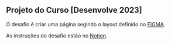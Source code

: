 ## Projeto do Curso [Desenvolve 2023] 


O desafio é criar uma página segindo o layout definido no [FIGMA](https://www.figma.com/file/dnb2Q3jLPC5sTk7ca4XvY7/Design-Trilhas-%7C-Desenvolve-2023?node-id=0%3A1&t=n7xA296ldMy81wmz-0).

As instruções do desafio estão no [Notion](https://milenaemmert.notion.site/Desafio-Criando-o-Footer-da-p-gina-a87c70459fb942aba9b62cc952a17128). 

